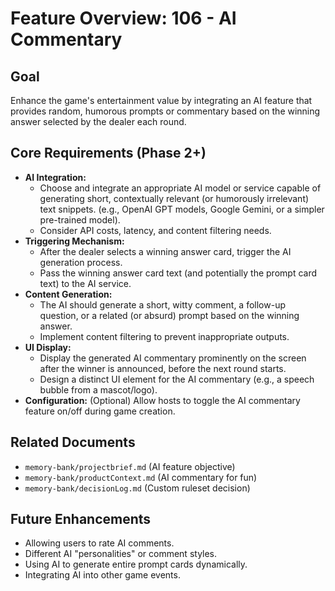 # Feature Overview: 106 - AI Commentary

## Goal

Enhance the game's entertainment value by integrating an AI feature that provides random, humorous prompts or commentary based on the winning answer selected by the dealer each round.

## Core Requirements (Phase 2+)

- **AI Integration:**
  - Choose and integrate an appropriate AI model or service capable of generating short, contextually relevant (or humorously irrelevant) text snippets. (e.g., OpenAI GPT models, Google Gemini, or a simpler pre-trained model).
  - Consider API costs, latency, and content filtering needs.
- **Triggering Mechanism:**
  - After the dealer selects a winning answer card, trigger the AI generation process.
  - Pass the winning answer card text (and potentially the prompt card text) to the AI service.
- **Content Generation:**
  - The AI should generate a short, witty comment, a follow-up question, or a related (or absurd) prompt based on the winning answer.
  - Implement content filtering to prevent inappropriate outputs.
- **UI Display:**
  - Display the generated AI commentary prominently on the screen after the winner is announced, before the next round starts.
  - Design a distinct UI element for the AI commentary (e.g., a speech bubble from a mascot/logo).
- **Configuration:** (Optional) Allow hosts to toggle the AI commentary feature on/off during game creation.

## Related Documents

- `memory-bank/projectbrief.md` (AI feature objective)
- `memory-bank/productContext.md` (AI commentary for fun)
- `memory-bank/decisionLog.md` (Custom ruleset decision)

## Future Enhancements

- Allowing users to rate AI comments.
- Different AI "personalities" or comment styles.
- Using AI to generate entire prompt cards dynamically.
- Integrating AI into other game events.
